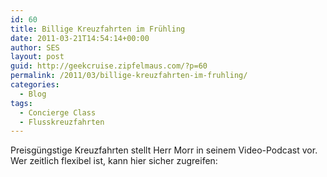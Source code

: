 ```yaml
---
id: 60
title: Billige Kreuzfahrten im Frühling
date: 2011-03-21T14:54:14+00:00
author: SES
layout: post
guid: http://geekcruise.zipfelmaus.com/?p=60
permalink: /2011/03/billige-kreuzfahrten-im-fruhling/
categories:
  - Blog
tags:
  - Concierge Class
  - Flusskreuzfahrten
---
```

Preisgüngstige Kreuzfahrten stellt Herr Morr in seinem Video-Podcast vor. Wer zeitlich flexibel ist, kann hier sicher zugreifen: